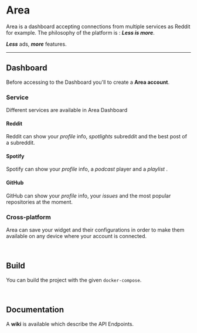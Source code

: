 # Area
Area is a dashboard accepting connections from multiple services as Reddit for example. 
The philosophy of the platform is :  ***Less is more***.

***Less*** ads, ***more*** features.

---

## Dashboard
Before accessing to the Dashboard you'll to create a **Area account**. 

### Service
Different services are available in Area Dashboard

#### Reddit
Reddit can show your *profile* info, *spotlights* subreddit and the best post of a subreddit.

#### Spotify
Spotify can show your *profile* info, a *podcast* player and a *playlist* .

#### GitHub
GitHub can show your *profile* info, your *issues* and the most popular repositories at the moment.

### Cross-platform
Area can save your widget and their configurations in order to make them available on any device where your account is connected. 

<br>

## Build
You can build the project with the given `docker-compose`.

<br>

## Documentation
A **wiki** is available which describe the API Endpoints.

